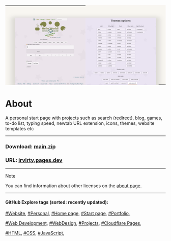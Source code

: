 <!-- README.md v.1.8.5 -->
  
![page with a light and dark theme and theme settings](/img/github-banner-settings.png)  
  
# About

A personal start page with projects such as search (redirect), blog, games, to-do list, typing speed, newtab URL extension, icons, themes, website templates etc
  
---
  
### Download: [main.zip](https://github.com/irvirty/irvirty.pages.dev/archive/refs/heads/main.zip)  
### URL: [irvirty.pages.dev](https://irvirty.pages.dev/)  
  
---
  
> [!NOTE]
> You can find information about other licenses on the [about page](https://irvirty.pages.dev/about.html#license).
  
---
   
#### GitHub Explore tags (sorted: recently updated):  
[#Website](https://github.com/topics/website?s=updated),
[#Personal](https://github.com/topics/personal?s=updated),
[#Home page](https://github.com/topics/homepage?s=updated),
[#Start page](https://github.com/topics/start-page?s=updated),
[#Portfolio](https://github.com/topics/portfolio?s=updated),

[#Web Development](https://github.com/topics/web-development?s=updated),
[#WebDesign](https://github.com/topics/webdesign?s=updated), 
[#Projects](https://github.com/topics/projects?s=updated),
[#Cloudflare Pages](https://github.com/topics/cloudflare-pages?s=updated),
  
[#HTML](https://github.com/topics/HTML?s=updated),
[#CSS](https://github.com/topics/css?s=updated),
[#JavaScript](https://github.com/topics/javascript?s=updated),



